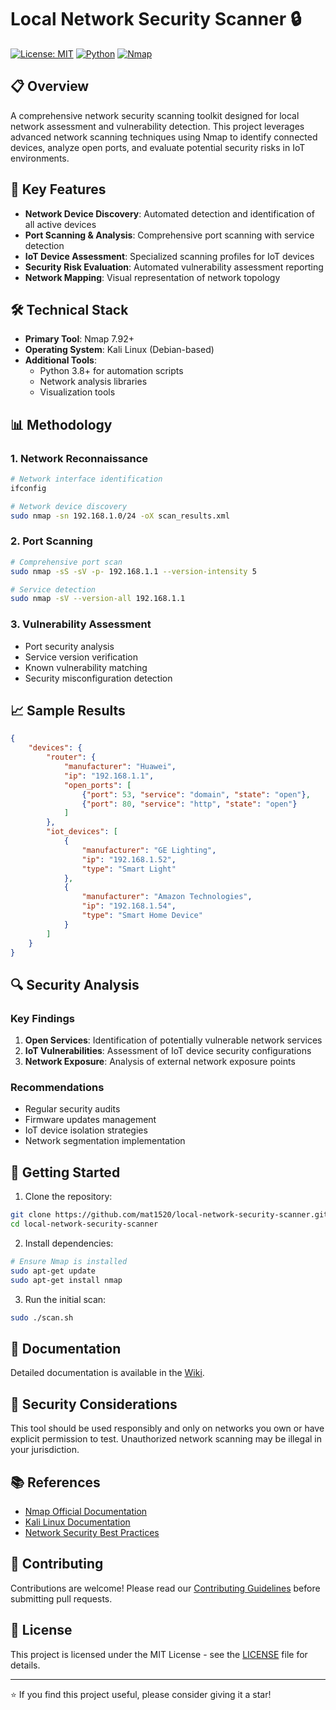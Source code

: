 # Local Network Security Scanner 🔒

[![License: MIT](https://img.shields.io/badge/License-MIT-yellow.svg)](https://opensource.org/licenses/MIT)
[![Python](https://img.shields.io/badge/Python-3.8%2B-blue)](https://www.python.org/)
[![Nmap](https://img.shields.io/badge/Nmap-7.92-green)](https://nmap.org/)

## 📋 Overview

A comprehensive network security scanning toolkit designed for local network assessment and vulnerability detection. This project leverages advanced network scanning techniques using Nmap to identify connected devices, analyze open ports, and evaluate potential security risks in IoT environments.

## 🎯 Key Features

- **Network Device Discovery**: Automated detection and identification of all active devices
- **Port Scanning & Analysis**: Comprehensive port scanning with service detection
- **IoT Device Assessment**: Specialized scanning profiles for IoT devices
- **Security Risk Evaluation**: Automated vulnerability assessment reporting
- **Network Mapping**: Visual representation of network topology

## 🛠️ Technical Stack

- **Primary Tool**: Nmap 7.92+
- **Operating System**: Kali Linux (Debian-based)
- **Additional Tools**:
  - Python 3.8+ for automation scripts
  - Network analysis libraries
  - Visualization tools

## 📊 Methodology

### 1. Network Reconnaissance
```bash
# Network interface identification
ifconfig

# Network device discovery
sudo nmap -sn 192.168.1.0/24 -oX scan_results.xml
```

### 2. Port Scanning
```bash
# Comprehensive port scan
sudo nmap -sS -sV -p- 192.168.1.1 --version-intensity 5

# Service detection
sudo nmap -sV --version-all 192.168.1.1
```

### 3. Vulnerability Assessment
- Port security analysis
- Service version verification
- Known vulnerability matching
- Security misconfiguration detection

## 📈 Sample Results

```json
{
    "devices": {
        "router": {
            "manufacturer": "Huawei",
            "ip": "192.168.1.1",
            "open_ports": [
                {"port": 53, "service": "domain", "state": "open"},
                {"port": 80, "service": "http", "state": "open"}
            ]
        },
        "iot_devices": [
            {
                "manufacturer": "GE Lighting",
                "ip": "192.168.1.52",
                "type": "Smart Light"
            },
            {
                "manufacturer": "Amazon Technologies",
                "ip": "192.168.1.54",
                "type": "Smart Home Device"
            }
        ]
    }
}
```

## 🔍 Security Analysis

### Key Findings
1. **Open Services**: Identification of potentially vulnerable network services
2. **IoT Vulnerabilities**: Assessment of IoT device security configurations
3. **Network Exposure**: Analysis of external network exposure points

### Recommendations
- Regular security audits
- Firmware updates management
- IoT device isolation strategies
- Network segmentation implementation

## 🚀 Getting Started

1. Clone the repository:
```bash
git clone https://github.com/mat1520/local-network-security-scanner.git
cd local-network-security-scanner
```

2. Install dependencies:
```bash
# Ensure Nmap is installed
sudo apt-get update
sudo apt-get install nmap
```

3. Run the initial scan:
```bash
sudo ./scan.sh
```

## 📝 Documentation

Detailed documentation is available in the [Wiki](https://github.com/mat1520/local-network-security-scanner/wiki).

## 🔐 Security Considerations

This tool should be used responsibly and only on networks you own or have explicit permission to test. Unauthorized network scanning may be illegal in your jurisdiction.

## 📚 References

- [Nmap Official Documentation](https://nmap.org/docs.html)
- [Kali Linux Documentation](https://www.kali.org/docs/)
- [Network Security Best Practices](https://www.cisecurity.org/controls/cis-controls-list)

## 🤝 Contributing

Contributions are welcome! Please read our [Contributing Guidelines](CONTRIBUTING.md) before submitting pull requests.

## 📄 License

This project is licensed under the MIT License - see the [LICENSE](LICENSE) file for details.

---
⭐ If you find this project useful, please consider giving it a star!
